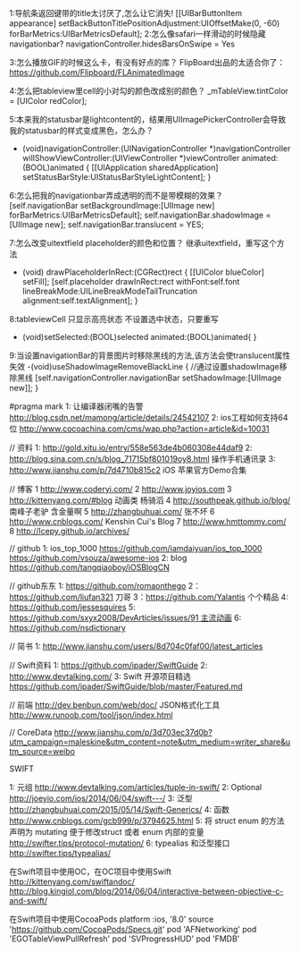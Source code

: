 

1:导航条返回键带的title太讨厌了,怎么让它消失!
[[UIBarButtonItem appearance] setBackButtonTitlePositionAdjustment:UIOffsetMake(0, -60)
                                                      forBarMetrics:UIBarMetricsDefault];
2:怎么像safari一样滑动的时候隐藏navigationbar?
navigationController.hidesBarsOnSwipe = Yes

3:怎么播放GIF的时候这么卡，有没有好点的库？
FlipBoard出品的太适合你了：https://github.com/Flipboard/FLAnimatedImage

4:怎么把tableview里cell的小对勾的颜色改成别的颜色？
_mTableView.tintColor = [UIColor redColor];

5:本来我的statusbar是lightcontent的，结果用UIImagePickerController会导致我的statusbar的样式变成黑色，怎么办？
- (void)navigationController:(UINavigationController *)navigationController willShowViewController:(UIViewController *)viewController animated:(BOOL)animated
{
    [[UIApplication sharedApplication] setStatusBarStyle:UIStatusBarStyleLightContent];
}

6:怎么把我的navigationbar弄成透明的而不是带模糊的效果？
[self.navigationBar setBackgroundImage:[UIImage new]
                         forBarMetrics:UIBarMetricsDefault];
self.navigationBar.shadowImage = [UIImage new];
self.navigationBar.translucent = YES;

7:怎么改变uitextfield placeholder的颜色和位置？
继承uitextfield，重写这个方法
- (void) drawPlaceholderInRect:(CGRect)rect {
    [[UIColor blueColor] setFill];
    [self.placeholder drawInRect:rect withFont:self.font lineBreakMode:UILineBreakModeTailTruncation alignment:self.textAlignment];
}

8:tableviewCell 只显示高亮状态 不设置选中状态，只要重写
- (void)setSelected:(BOOL)selected animated:(BOOL)animated{
}

9:当设置navigationBar的背景图片时移除黑线的方法,该方法会使translucent属性失效
-(void)useShadowImageRemoveBlackLine
{
    //通过设置shadowImage移除黑线
    [self.navigationController.navigationBar setShadowImage:[UIImage new]];
}


#pragma mark 
1: 让编译器闭嘴的告警
   http://blog.csdn.net/mamong/article/details/24542107
2: ios工程如何支持64位
   http://www.cocoachina.com/cms/wap.php?action=article&id=10031

// 资料
1: http://gold.xitu.io/entry/558e563de4b060308e44daf9
2: http://blog.sina.com.cn/s/blog_71715bf801019oy8.html  操作手机通讯录
3: http://www.jianshu.com/p/7d4710b815c2       iOS 苹果官方Demo合集

// 博客
1 http://www.coderyi.com/
2 http://www.joyios.com
3 http://kittenyang.com/#blog  动画类 杨骑滔
4 http://southpeak.github.io/blog/ 南峰子老驴 含金量啊
5 http://zhangbuhuai.com/ 张不坏
6 http://www.cnblogs.com/   Kenshin Cui's Blog
7 http://www.hmttommy.com/
8 http://lcepy.github.io/archives/


// github
1: ios_top_1000
   https://github.com/iamdaiyuan/ios_top_1000
   https://github.com/vsouza/awesome-ios
2: blog
   https://github.com/tangqiaoboy/iOSBlogCN

// github东东
1: https://github.com/romaonthego
2：https://github.com/liufan321 刀哥
3：https://github.com/Yalantis 个个精品
4: https://github.com/jessesquires
5: https://github.com/sxyx2008/DevArticles/issues/91 主流动画
6: https://github.com/nsdictionary 

// 简书
1: http://www.jianshu.com/users/8d704c0faf00/latest_articles

// Swift资料
1: https://github.com/ipader/SwiftGuide
2: http://www.devtalking.com/
3: Swift 开源项目精选
https://github.com/ipader/SwiftGuide/blob/master/Featured.md

// 前端
http://dev.benbun.com/web/doc/
JSON格式化工具
http://www.runoob.com/tool/json/index.html

// CoreData
http://www.jianshu.com/p/3d703ec37d0b?utm_campaign=maleskine&utm_content=note&utm_medium=writer_share&utm_source=weibo




SWIFT

1: 元组
http://www.devtalking.com/articles/tuple-in-swift/
2: Optional
http://joeyio.com/ios/2014/06/04/swift---/
3: 泛型
http://zhangbuhuai.com/2015/05/14/Swift-Generics/
4: 函数
http://www.cnblogs.com/gcb999/p/3794625.html
5: 将 struct enum  的方法声明为 mutating 便于修改struct 或者 enum 内部的变量
http://swifter.tips/protocol-mutation/
6: typealias 和泛型接口
http://swifter.tips/typealias/






在Swift项目中使用OC，在OC项目中使用Swift
http://kittenyang.com/swiftandoc/
http://blog.kingiol.com/blog/2014/06/04/interactive-between-objective-c-and-swift/


在Swift项目中使用CocoaPods
platform :ios, '8.0'
source 'https://github.com/CocoaPods/Specs.git'
pod 'AFNetworking'
pod 'EGOTableViewPullRefresh'
pod 'SVProgressHUD'
pod 'FMDB'

